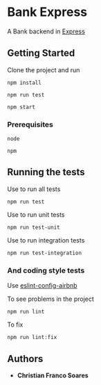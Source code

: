 # Bank Express

A Bank backend in [Express](http://expressjs.com)

## Getting Started

Clone the project and run 

```
npm install
```
```
npm run test
```
```
npm start
```

### Prerequisites

```
node
```
```
npm
```

## Running the tests

Use to run all tests
```
npm run test
```
Use to run unit tests
```
npm run test-unit
```
Use to run integration tests
```
npm run test-integration
```


### And coding style tests

Use [eslint-config-airbnb](https://github.com/airbnb/javascript/tree/master/packages/eslint-config-airbnb)

To see problems in the project
```
npm run lint
```

To fix  
```
npm run lint:fix
```

## Authors

* **Christian Franco Soares** 
